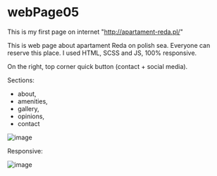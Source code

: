 # webPage05

This is my first page on internet "http://apartament-reda.pl/"

This is web page about apartament Reda on polish sea. Everyone can reserve this place.
I used HTML, SCSS and JS, 100% responsive. 

On the right, top corner quick button (contact + social media).

Sections:
- about,
- amenities,
- gallery,
- opinions,
- contact

![image](https://user-images.githubusercontent.com/98185055/205019190-7240d908-7f80-4655-9f2a-26c80e00df55.png)

Responsive:

![image](https://user-images.githubusercontent.com/98185055/205019340-e0394332-7fe8-4676-9303-acf23dfbe7f5.png)
